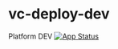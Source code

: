# vc-deploy-dev

Platform DEV [![App Status](https://argo.govirto.com/api/badge?name=vcplatform-app&revision=true)](https://argo.govirto.com/applications/vcplatform-app)

